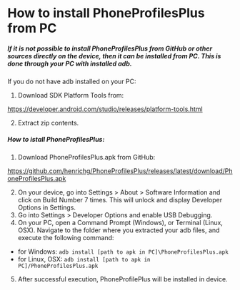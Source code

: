 How to install PhoneProfilesPlus from PC
========================================

##### If it is not possible to install PhoneProfilesPlus from GitHub or other sources directly on the device, then it can be installed from PC. This is done through your PC with installed adb.

If you do not have adb installed on your PC:
1. Download SDK Platform Tools from:

<https://developer.android.com/studio/releases/platform-tools.html>

2. Extract zip contents.

##### How to istall PhoneProfilesPlus:

1. Download PhoneProfilesPlus.apk from GitHub:

<https://github.com/henrichg/PhoneProfilesPlus/releases/latest/download/PhoneProfilesPlus.apk>

2. On your device, go into Settings > About > Software Information and click on Build Number 7 times. This will unlock and display Developer Options in Settings.
3. Go into Settings > Developer Options and enable USB Debugging.
4. On your PC, open a Command Prompt (Windows), or Terminal (Linux, OSX). Navigate to the folder where you extracted your adb files, and execute the following command:

- for Windows:
  `adb install [path to apk in PC]\PhoneProfilesPlus.apk`
- for Linux, OSX:
  `adb install [path to apk in PC]/PhoneProfilesPlus.apk`

5. After successful execution, PhoneProfilePlus will be installed in device.

